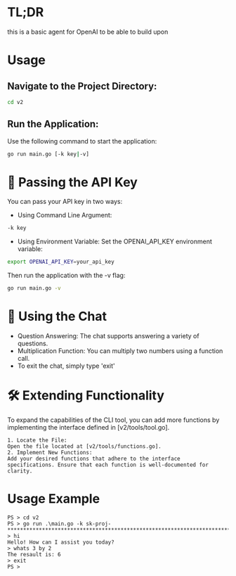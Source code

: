 # TL;DR

this is a basic agent for OpenAI to be able to build upon
# Usage
## Navigate to the Project Directory:
```bash
cd v2
```
## Run the Application:
Use the following command to start the application:
```bash
go run main.go [-k key|-v]
```
# 🔑 Passing the API Key
You can pass your API key in two ways:

- Using Command Line Argument:
```bash
-k key
```
- Using Environment Variable:
Set the OPENAI_API_KEY environment variable:
```bash
export OPENAI_API_KEY=your_api_key
```
Then run the application with the -v flag:
```bash
go run main.go -v
```

# 💬 Using the Chat
- Question Answering: The chat supports answering a variety of questions.
- Multiplication Function: You can multiply two numbers using a function call.
- To exit the chat, simply type 'exit'


# 🛠️ Extending Functionality
To expand the capabilities of the CLI tool, you can add more functions by implementing the interface defined in [v2/tools/tool.go].

    1. Locate the File:
    Open the file located at [v2/tools/functions.go].
    2. Implement New Functions:
    Add your desired functions that adhere to the interface specifications. Ensure that each function is well-documented for clarity.

# Usage Example
```
PS > cd v2
PS > go run .\main.go -k sk-proj-************************************************************************************************************************************************************
> hi
Hello! How can I assist you today?
> whats 3 by 2
The resault is: 6
> exit
PS >
```